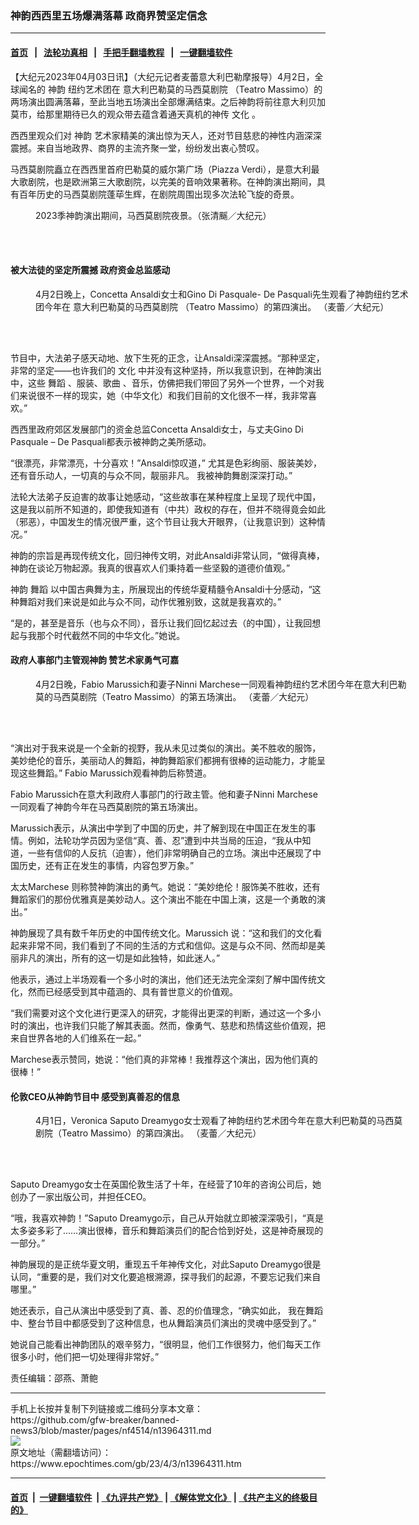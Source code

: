 ### 神韵西西里五场爆满落幕 政商界赞坚定信念
------------------------

#### [首页](https://github.com/gfw-breaker/banned-news3/blob/master/README.md) &nbsp;&nbsp;|&nbsp;&nbsp; [法轮功真相](https://github.com/begood0513/basic/blob/master/README.md)  &nbsp;&nbsp;|&nbsp;&nbsp; [手把手翻墙教程](https://github.com/gfw-breaker/guides/wiki)  &nbsp;&nbsp;|&nbsp;&nbsp; [一键翻墙软件](https://github.com/gfw-breaker/nogfw/blob/master/README.md)  



<div><p>
 【大纪元2023年04月03日讯】（大纪元记者麦蕾意大利巴勒摩报导）4月2日，全球闻名的
 <ok href="https://www.epochtimes.com/gb/tag/%E7%A5%9E%E9%9F%B5.html">
  神韵
 </ok>
 纽约艺术团在
 <ok href="https://www.epochtimes.com/gb/tag/%E6%84%8F%E5%A4%A7%E5%88%A9%E5%B7%B4%E5%8B%92%E8%8E%AB%E7%9A%84%E9%A9%AC%E8%A5%BF%E8%8E%AB%E5%89%A7%E9%99%A2.html">
  意大利巴勒莫的马西莫剧院
 </ok>
 （Teatro Massimo）的两场演出圆满落幕，至此当地五场演出全部爆满结束。之后神韵将前往意大利贝加莫市，给那里期待已久的观众带去蕴含着通天真机的神传
 <ok href="https://www.epochtimes.com/gb/tag/%E6%96%87%E5%8C%96.html">
  文化
 </ok>
 。
</p>
<p>
 西西里观众们对
 <ok href="https://www.epochtimes.com/gb/tag/%E7%A5%9E%E9%9F%B5.html">
  神韵
 </ok>
 艺术家精美的演出惊为天人，还对节目慈悲的神性内涵深深震撼。来自当地政界、商界的主流齐聚一堂，纷纷发出衷心赞叹。
</p>
<p>
 马西莫剧院矗立在西西里首府巴勒莫的威尔第广场（Piazza Verdi），是意大利最大歌剧院，也是欧洲第三大歌剧院，以完美的音响效果著称。在神韵演出期间，具有百年历史的马西莫剧院蓬荜生辉，在剧院周围出现多次法轮飞旋的奇景。
</p>
<figure aria-describedby="caption-attachment-13964315" class="wp-caption aligncenter" id="attachment_13964315" style="width: 600px">
 <ok href="https://i.epochtimes.com/assets/uploads/2023/04/id13964315-230401185051100649.jpg" target="_blank">
  <img alt="" class="size-large wp-image-13964315" src="https://i.epochtimes.com/assets/uploads/2023/04/id13964315-230401185051100649-600x400.jpg" title=""/>
 </ok>
 <br/><figcaption class="wp-caption-text" id="caption-attachment-13964315">
  2023季神韵演出期间，马西莫剧院夜景。（张清䬙／大纪元）
 </figcaption><br/>
</figure><br/>
<h4>
 被大法徒的坚定所震撼 政府资金总监感动
</h4>
<figure aria-describedby="caption-attachment-13964317" class="wp-caption aligncenter" id="attachment_13964317" style="width: 600px">
 <ok href="https://i.epochtimes.com/assets/uploads/2023/04/id13964317-230402194104100731.jpg" target="_blank">
  <img alt="" class="size-large wp-image-13964317" src="https://i.epochtimes.com/assets/uploads/2023/04/id13964317-230402194104100731-600x400.jpg" title=""/>
 </ok>
 <br/><figcaption class="wp-caption-text" id="caption-attachment-13964317">
  4月2日晚上，Concetta Ansaldi女士和Gino Di Pasquale- De Pasquali先生观看了神韵纽约艺术团今年在
  <ok href="https://www.epochtimes.com/gb/tag/%E6%84%8F%E5%A4%A7%E5%88%A9%E5%B7%B4%E5%8B%92%E8%8E%AB%E7%9A%84%E9%A9%AC%E8%A5%BF%E8%8E%AB%E5%89%A7%E9%99%A2.html">
   意大利巴勒莫的马西莫剧院
  </ok>
  （Teatro Massimo）的第四演出。 （麦蕾／大纪元）
 </figcaption><br/>
</figure><br/>
<p>
 节目中，大法弟子感天动地、放下生死的正念，让Ansaldi深深震撼。“那种坚定，非常的坚定——也许我们的
 <ok href="https://www.epochtimes.com/gb/tag/%E6%96%87%E5%8C%96.html">
  文化
 </ok>
 中并没有这种坚持，所以我意识到，在神韵演出中，这些
 <ok href="https://www.epochtimes.com/gb/tag/%E8%88%9E%E8%B9%88.html">
  舞蹈
 </ok>
 、服装、歌曲 、音乐，仿佛把我们带回了另外一个世界，一个对我们来说很不一样的现实，她（中华文化）和我们目前的文化很不一样，我非常喜欢。”
</p>
<p>
 西西里政府郊区发展部门的资金总监Concetta Ansaldi女士，与丈夫Gino Di Pasquale – De Pasquali都表示被神韵之美所感动。
</p>
<p>
 “很漂亮，非常漂亮，十分喜欢！”Ansaldi惊叹道，” 尤其是色彩绚丽、服装美妙，还有音乐动人，一切真的与众不同，靓丽非凡。 我被神韵舞剧深深打动。”
</p>
<p>
 法轮大法弟子反迫害的故事让她感动，“这些故事在某种程度上呈现了现代中国，这是我以前所不知道的，即使我知道有（中共）政权的存在，但并不晓得竟会如此（邪恶），中国发生的情况很严重，这个节目让我大开眼界，（让我意识到）这种情况。”
</p>
<p>
 神韵的宗旨是再现传统文化，回归神传文明，对此Ansaldi非常认同，“做得真棒，神韵在谈论万物起源。我真的很喜欢人们秉持着一些坚毅的道德价值观。”
</p>
<p>
 神韵
 <ok href="https://www.epochtimes.com/gb/tag/%E8%88%9E%E8%B9%88.html">
  舞蹈
 </ok>
 以中国古典舞为主，所展现出的传统华夏精髓令Ansaldi十分感动，“这种舞蹈对我们来说是如此与众不同，动作优雅别致，这就是我喜欢的。”
</p>
<p>
 “是的，甚至是音乐（也与众不同），音乐让我们回忆起过去（的中国），让我回想起与我那个时代截然不同的中华文化。”她说。
</p>
<h4>
 政府人事部门主管观神韵 赞艺术家勇气可嘉
</h4>
<figure aria-describedby="caption-attachment-13964318" class="wp-caption aligncenter" id="attachment_13964318" style="width: 600px">
 <ok href="https://i.epochtimes.com/assets/uploads/2023/04/id13964318-230402194107100731.jpg" target="_blank">
  <img alt="" class="size-large wp-image-13964318" src="https://i.epochtimes.com/assets/uploads/2023/04/id13964318-230402194107100731-600x400.jpg" title=""/>
 </ok>
 <br/><figcaption class="wp-caption-text" id="caption-attachment-13964318">
  4月2日晚，Fabio Marussich和妻子Ninni Marchese一同观看神韵纽约艺术团今年在意大利巴勒莫的马西莫剧院（Teatro Massimo）的第五场演出。 （麦蕾／大纪元）
 </figcaption><br/>
</figure><br/>
<p>
 “演出对于我来说是一个全新的视野，我从未见过类似的演出。美不胜收的服饰，美妙绝伦的音乐，美丽动人的舞蹈，神韵舞蹈家们都拥有很棒的运动能力，才能呈现这些舞蹈。” Fabio Marussich观看神韵后称赞道。
</p>
<p>
 Fabio Marussich在意大利政府人事部门的行政主管。他和妻子Ninni Marchese一同观看了神韵今年在马西莫剧院的第五场演出。
</p>
<p>
 Marussich表示，从演出中学到了中国的历史，并了解到现在中国正在发生的事情。例如，法轮功学员因为坚信“真、善、忍”遭到中共当局的压迫，“我从中知道，一些有信仰的人反抗（迫害），他们非常明确自己的立场。演出中还展现了中国历史，还有正在发生的事情，内容包罗万象。”
</p>
<p>
 太太Marchese 则称赞神韵演出的勇气。她说：“美妙绝伦！服饰美不胜收，还有舞蹈家们的那份优雅真是美妙动人。这个演出不能在中国上演，这是一个勇敢的演出。”
</p>
<p>
 神韵展现了具有数千年历史的中国传统文化。Marussich 说：“这和我们的文化看起来非常不同，我们看到了不同的生活的方式和信仰。这是与众不同、然而却是美丽非凡的演出，所有的这一切是如此独特，如此迷人。”
</p>
<p>
 他表示，通过上半场观看一个多小时的演出，他们还无法完全深刻了解中国传统文化，然而已经感受到其中蕴涵的、具有普世意义的价值观。
</p>
<p>
 “我们需要对这个文化进行更深入的研究，才能得出更深的判断，通过这一个多小时的演出，也许我们只能了解其表面。然而，像勇气、慈悲和热情这些价值观，把来自世界各地的人们维系在一起。”
</p>
<p>
 Marchese表示赞同，她说：“他们真的非常棒！我推荐这个演出，因为他们真的很棒！”
</p>
<h4>
 伦敦CEO从神韵节目中 感受到真善忍的信息
</h4>
<figure aria-describedby="caption-attachment-13964319" class="wp-caption aligncenter" id="attachment_13964319" style="width: 600px">
 <ok href="https://i.epochtimes.com/assets/uploads/2023/04/id13964319-230402122217100101.jpg" target="_blank">
  <img alt="" class="size-large wp-image-13964319" src="https://i.epochtimes.com/assets/uploads/2023/04/id13964319-230402122217100101-600x400.jpg" title=""/>
 </ok>
 <br/><figcaption class="wp-caption-text" id="caption-attachment-13964319">
  4月1日，Veronica Saputo Dreamygo女士观看了神韵纽约艺术团今年在意大利巴勒莫的马西莫剧院（Teatro Massimo）的第四演出。 （麦蕾／大纪元）
 </figcaption><br/>
</figure><br/>
<p>
 Saputo Dreamygo女士在英国伦敦生活了十年，在经营了10年的咨询公司后，她创办了一家出版公司，并担任CEO。
</p>
<p>
 “哦，我喜欢神韵！”Saputo Dreamygo示，自己从开始就立即被深深吸引，“真是太多姿多彩了……演出很棒，音乐和舞蹈演员们的配合恰到好处，这是神奇展现的一部分。”
</p>
<p>
 神韵展现的是正统华夏文明，重现五千年神传文化，对此Saputo Dreamygo很是认同，“重要的是，我们对文化要追根溯源，探寻我们的起源，不要忘记我们来自哪里。”
</p>
<p>
 她还表示，自己从演出中感受到了真、善、忍的价值理念，“确实如此， 我在舞蹈中、整台节目中都感受到了这种信息，也从舞蹈演员们演出的灵魂中感受到了。”
</p>
<p>
 她说自己能看出神韵团队的艰辛努力，“很明显，他们工作很努力，他们每天工作很多小时，他们把一切处理得非常好。”
</p>
<p>
 责任编辑：邵燕、萧鲍
</p>
</div>
<hr/>
手机上长按并复制下列链接或二维码分享本文章：<br/>
https://github.com/gfw-breaker/banned-news3/blob/master/pages/nf4514/n13964311.md <br/>
<a href='https://github.com/gfw-breaker/banned-news3/blob/master/pages/nf4514/n13964311.md'><img src='https://github.com/gfw-breaker/banned-news3/blob/master/pages/nf4514/n13964311.md.png'/></a> <br/>
原文地址（需翻墙访问）：https://www.epochtimes.com/gb/23/4/3/n13964311.htm


------------------------
#### [首页](https://github.com/gfw-breaker/banned-news3/blob/master/README.md) &nbsp;|&nbsp; [一键翻墙软件](https://github.com/gfw-breaker/nogfw/blob/master/README.md) &nbsp;| [《九评共产党》](https://github.com/gfw-breaker/9ping.md/blob/master/README.md#九评之一评共产党是什么) | [《解体党文化》](https://github.com/gfw-breaker/jtdwh.md/blob/master/README.md) | [《共产主义的终极目的》](https://github.com/gfw-breaker/gczydzjmd.md/blob/master/README.md)


<img src='http://gfw-breaker.win/banned-news3/pages/nf4514/n13964311.md' width='0px' height='0px'/>